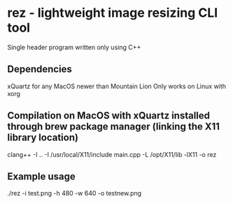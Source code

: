 # rez - lightweight image resizing CLI tool
Single header program written only using C++

## Dependencies
xQuartz for any MacOS newer than Mountain Lion
Only works on Linux with xorg

## Compilation on MacOS with xQuartz installed through brew package manager (linking the X11 library location)
clang++ -I .. -I /usr/local/X11/include main.cpp -L /opt/X11/lib -lX11 -o rez

## Example usage
./rez -i test.png -h 480 -w 640 -o testnew.png
